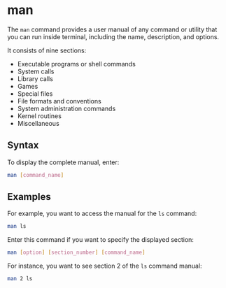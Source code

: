 # man

The `man` command provides a user manual of any command or utility that you can run inside terminal, including the name, description, and options.

It consists of nine sections:

- Executable programs or shell commands
- System calls
- Library calls
- Games
- Special files
- File formats and conventions
- System administration commands
- Kernel routines
- Miscellaneous

## Syntax

To display the complete manual, enter:
```bash
man [command_name]
```

## Examples

For example, you want to access the manual for the `ls` command:
```bash
man ls
```
Enter this command if you want to specify the displayed section:
```bash
man [option] [section_number] [command_name]
```
For instance, you want to see section 2 of the `ls` command manual:
```bash
man 2 ls
```